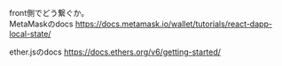 front側でどう繋ぐか。
<br>
MetaMaskのdocs
https://docs.metamask.io/wallet/tutorials/react-dapp-local-state/

ether.jsのdocs
https://docs.ethers.org/v6/getting-started/

